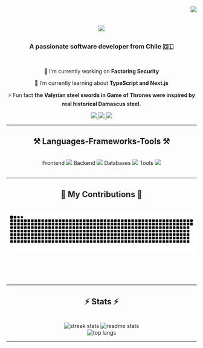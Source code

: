 <img align="right" src="https://komarev.com/ghpvc/?username=clikzz&label=Profile%20views&color=0e75b6&style=flat" />

<h1 align="center">
    <img src="https://readme-typing-svg.herokuapp.com/?font=Righteous&size=35&center=true&vCenter=true&width=500&height=70&duration=4000&lines=Hi+There!+👋;+I'm+Álvaro+Loyola!;" />
</h1>

<h3 align="center">A passionate software developer from Chile 🇨🇱</h3>

<br/>

<div align="center">
 
 🔭 I'm currently working on **Factoring Security**
 
 🌱 I’m currently learning about **TypeScript and Next.js**

 ⚡ Fun fact **the Valyrian steel swords in Game of Thrones were inspired by real historical Damascus steel.**

 </div>
 
<div align="center"> 
  <a href="mailto:alv.loyolamendoza@gmail.com">
    <img src="https://img.shields.io/badge/Gmail-333333?style=for-the-badge&logo=gmail&logoColor=red" />
  </a>
  <a href="https://linkedin.com/in/alvaroloyola" target="_blank">
    <img src="https://img.shields.io/badge/LinkedIn-0077B5?style=for-the-badge&logo=linkedin&logoColor=white" target="_blank" />
  </a>
  <a href="https://alvaroloyola.works" target="_blank">
     <img src="https://img.shields.io/badge/Portfolio-FF5722?style=for-the-badge&logo=todoist&logoColor=white" target="_blank" />
  </a>
</div>

 <hr/>
 
<h2 align="center">⚒️ Languages-Frameworks-Tools ⚒️</h2>
<br/>
<div align="center">
    Frontend
    <img src="https://skillicons.dev/icons?i=html,css,react,nextjs,tailwind,mui" />
    Backend
    <img src="https://skillicons.dev/icons?i=nodejs,express,python" />
    Databases
    <img src="https://skillicons.dev/icons?i=mongodb,postgresql" />
    Tools
    <img src="https://skillicons.dev/icons?i=vscode,github,git" />
</div>

<br/>
<hr/>

<div align="center">
  <h2>🐍 My Contributions 🐍</h2>
  <br>
  <img alt="snake eating my contributions" src="https://raw.githubusercontent.com/clikzz/clikzz/output/github-contribution-grid-snake.svg" />
  
  <br/><br/><br/>
</div>

<hr/>

<h2 align="center">⚡ Stats ⚡</h2>
<br>
<div align=center>
  <img width=390 src="https://github-readme-streak-stats-salesp07.vercel.app/?user=clikzz&count_private=true&theme=react&border_radius=10" alt="streak stats"/>
  <img width=390 src="https://github-readme-stats-salesp07.vercel.app/api?username=clikzz&count_private=true&show_icons=true&theme=react&rank_icon=github&border_radius=10" alt="readme stats" />
  <br/>
  <img width=325 align="center" src="https://github-readme-stats-salesp07.vercel.app/api/top-langs/?username=clikzz&hide=HTML&langs_count=8&layout=compact&theme=react&border_radius=10&size_weight=0.5&count_weight=0.5&exclude_repo=github-readme-stats" alt="top langs" />
</div>

<hr/>

